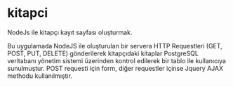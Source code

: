 # kitapci
NodeJs ile kitapçı kayıt sayfası oluşturmak.

Bu uygulamada NodeJS ile oluşturulan bir servera HTTP Requestleri (GET, POST, PUT, DELETE) gönderilerek kitapçıdaki kitaplar PostgreSQL veritabanı yönetim sistemi üzerinden kontrol edilerek bir tablo ile kullanıcıya sunulmuştur. POST requesti için form, diğer requestler içinse Jquery AJAX methodu kullanılmıştır.
